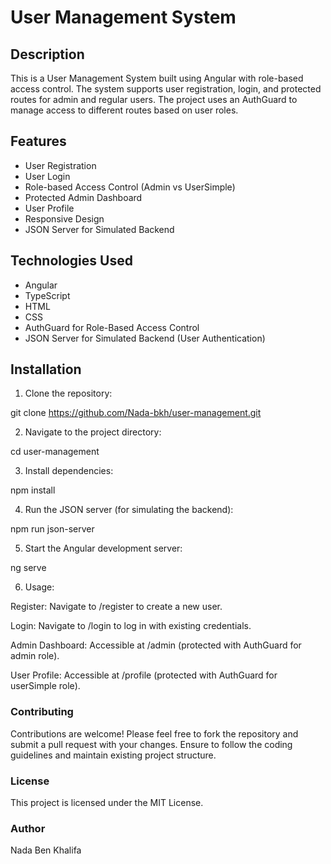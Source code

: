 # User Management System

## Description

This is a User Management System built using Angular with role-based access control. The system supports user registration, login, and protected routes for admin and regular users. The project uses an AuthGuard to manage access to different routes based on user roles.

## Features

- User Registration
- User Login
- Role-based Access Control (Admin vs UserSimple)
- Protected Admin Dashboard
- User Profile
- Responsive Design
- JSON Server for Simulated Backend

## Technologies Used

- Angular
- TypeScript
- HTML
- CSS
- AuthGuard for Role-Based Access Control
- JSON Server for Simulated Backend (User Authentication)

## Installation

1. Clone the repository:
   
git clone https://github.com/Nada-bkh/user-management.git

2. Navigate to the project directory:

cd user-management

3. Install dependencies:

npm install

4. Run the JSON server (for simulating the backend):

npm run json-server

5. Start the Angular development server:

ng serve

6. Usage:

Register: Navigate to /register to create a new user.

Login: Navigate to /login to log in with existing credentials.

Admin Dashboard: Accessible at /admin (protected with AuthGuard for admin role).

User Profile: Accessible at /profile (protected with AuthGuard for userSimple role).

### Contributing
Contributions are welcome! Please feel free to fork the repository and submit a pull request with your changes. Ensure to follow the coding guidelines and maintain existing project structure.

### License
This project is licensed under the MIT License.

### Author
Nada Ben Khalifa
